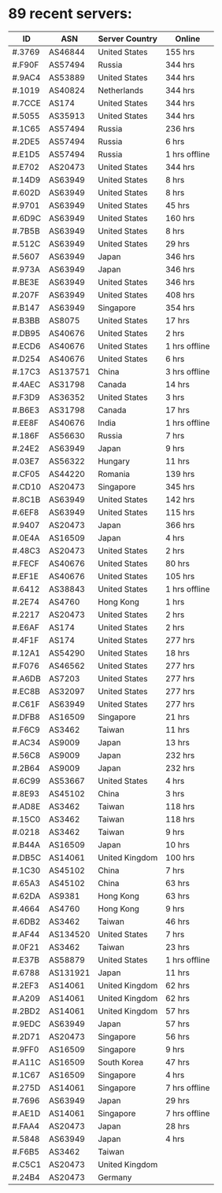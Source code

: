 # 89 recent servers:

| ID | ASN | Server Country | Online |
| ------ | ------ | ------ | ------ |
| #.3769 | AS46844 | United States | 155 hrs |
| #.F90F | AS57494 | Russia | 344 hrs |
| #.9AC4 | AS53889 | United States | 344 hrs |
| #.1019 | AS40824 | Netherlands | 344 hrs |
| #.7CCE | AS174 | United States | 344 hrs |
| #.5055 | AS35913 | United States | 344 hrs |
| #.1C65 | AS57494 | Russia | 236 hrs |
| #.2DE5 | AS57494 | Russia | 6 hrs |
| #.E1D5 | AS57494 | Russia | 1 hrs offline |
| #.E702 | AS20473 | United States | 344 hrs |
| #.14D9 | AS63949 | United States | 8 hrs |
| #.602D | AS63949 | United States | 8 hrs |
| #.9701 | AS63949 | United States | 45 hrs |
| #.6D9C | AS63949 | United States | 160 hrs |
| #.7B5B | AS63949 | United States | 8 hrs |
| #.512C | AS63949 | United States | 29 hrs |
| #.5607 | AS63949 | Japan | 346 hrs |
| #.973A | AS63949 | Japan | 346 hrs |
| #.BE3E | AS63949 | United States | 346 hrs |
| #.207F | AS63949 | United States | 408 hrs |
| #.B147 | AS63949 | Singapore | 354 hrs |
| #.B3BB | AS8075 | United States | 17 hrs |
| #.DB95 | AS40676 | United States | 2 hrs |
| #.ECD6 | AS40676 | United States | 1 hrs offline |
| #.D254 | AS40676 | United States | 6 hrs |
| #.17C3 | AS137571 | China | 3 hrs offline |
| #.4AEC | AS31798 | Canada | 14 hrs |
| #.F3D9 | AS36352 | United States | 3 hrs |
| #.B6E3 | AS31798 | Canada | 17 hrs |
| #.EE8F | AS40676 | India | 1 hrs offline |
| #.186F | AS56630 | Russia | 7 hrs |
| #.24E2 | AS63949 | Japan | 9 hrs |
| #.03E7 | AS56322 | Hungary | 11 hrs |
| #.CF05 | AS44220 | Romania | 139 hrs |
| #.CD10 | AS20473 | Singapore | 345 hrs |
| #.8C1B | AS63949 | United States | 142 hrs |
| #.6EF8 | AS63949 | United States | 115 hrs |
| #.9407 | AS20473 | Japan | 366 hrs |
| #.0E4A | AS16509 | Japan | 4 hrs |
| #.48C3 | AS20473 | United States | 2 hrs |
| #.FECF | AS40676 | United States | 80 hrs |
| #.EF1E | AS40676 | United States | 105 hrs |
| #.6412 | AS38843 | United States | 1 hrs offline |
| #.2E74 | AS4760 | Hong Kong | 1 hrs |
| #.2217 | AS20473 | United States | 2 hrs |
| #.E6AF | AS174 | United States | 2 hrs |
| #.4F1F | AS174 | United States | 277 hrs |
| #.12A1 | AS54290 | United States | 18 hrs |
| #.F076 | AS46562 | United States | 277 hrs |
| #.A6DB | AS7203 | United States | 277 hrs |
| #.EC8B | AS32097 | United States | 277 hrs |
| #.C61F | AS63949 | United States | 277 hrs |
| #.DFB8 | AS16509 | Singapore | 21 hrs |
| #.F6C9 | AS3462 | Taiwan | 11 hrs |
| #.AC34 | AS9009 | Japan | 13 hrs |
| #.56C8 | AS9009 | Japan | 232 hrs |
| #.2B64 | AS9009 | Japan | 232 hrs |
| #.6C99 | AS53667 | United States | 4 hrs |
| #.8E93 | AS45102 | China | 3 hrs |
| #.AD8E | AS3462 | Taiwan | 118 hrs |
| #.15C0 | AS3462 | Taiwan | 118 hrs |
| #.0218 | AS3462 | Taiwan | 9 hrs |
| #.B44A | AS16509 | Japan | 10 hrs |
| #.DB5C | AS14061 | United Kingdom | 100 hrs |
| #.1C30 | AS45102 | China | 7 hrs |
| #.65A3 | AS45102 | China | 63 hrs |
| #.62DA | AS9381 | Hong Kong | 63 hrs |
| #.4664 | AS4760 | Hong Kong | 9 hrs |
| #.6DB2 | AS3462 | Taiwan | 46 hrs |
| #.AF44 | AS134520 | United States | 7 hrs |
| #.0F21 | AS3462 | Taiwan | 23 hrs |
| #.E37B | AS58879 | United States | 1 hrs offline |
| #.6788 | AS131921 | Japan | 11 hrs |
| #.2EF3 | AS14061 | United Kingdom | 62 hrs |
| #.A209 | AS14061 | United Kingdom | 62 hrs |
| #.2BD2 | AS14061 | United Kingdom | 57 hrs |
| #.9EDC | AS63949 | Japan | 57 hrs |
| #.2D71 | AS20473 | Singapore | 56 hrs |
| #.9FF0 | AS16509 | Singapore | 9 hrs |
| #.A11C | AS16509 | South Korea | 47 hrs |
| #.1C67 | AS16509 | Singapore | 4 hrs |
| #.275D | AS14061 | Singapore | 7 hrs offline |
| #.7696 | AS63949 | Japan | 29 hrs |
| #.AE1D | AS14061 | Singapore | 7 hrs offline |
| #.FAA4 | AS20473 | Japan | 28 hrs |
| #.5848 | AS63949 | Japan | 4 hrs |
| #.F6B5 | AS3462 | Taiwan | |
| #.C5C1 | AS20473 | United Kingdom | |
| #.24B4 | AS20473 | Germany | |

